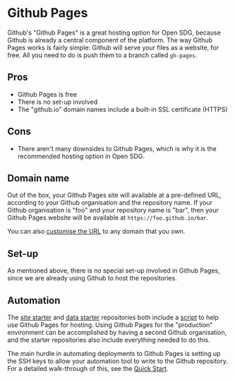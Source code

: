 # Github Pages

Github's "Github Pages" is a great hosting option for Open SDG, because Github is already a central component of the platform. The way Github Pages works is fairly simple: Github will serve your files as a website, for free. All you need to do is push them to a branch called `gh-pages`.

## Pros

* Github Pages is free
* There is no set-up involved
* The "github.io" domain names include a built-in SSL certificate (HTTPS)

## Cons

* There aren't many downsides to Github Pages, which is why it is the recommended hosting option in Open SDG.

## Domain name

Out of the box, your Github Pages site will available at a pre-defined URL, according to your Github organisation and the repository name. If your Github organisation is "foo" and your repository name is "bar", then your Github Pages website will be available at `https://foo.github.io/bar`.

You can also [customise the URL](https://help.github.com/articles/using-a-custom-domain-with-github-pages/) to any domain that you own.

## Set-up

As mentioned above, there is no special set-up involved in Github Pages, since we are already using Github to host the repositories.

## Automation

The [site starter](https://github.com/open-sdg/open-sdg-site-starter) and [data starter](https://github.com/open-sdg/open-sdg-data-starter) repositories both include a [script](https://github.com/open-sdg/open-sdg-site-starter/blob/develop/scripts/deploy/circleci/deploy_staging.sh) to help use Github Pages for hosting. Using Github Pages for the "production" environment can be accomplished by having a second Github organisation, and the starter repositories also include everything needed to do this.

The main hurdle in automating deployments to Github Pages is setting up the SSH keys to allow your automation tool to write to the Github repository. For a detailed walk-through of this, see the [Quick Start](../quick-start.md).
